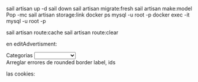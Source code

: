 sail artisan up -d
sail down
sail artisan migrate:fresh
sail artisan make:model Pop -mc
sail artisan storage:link
docker ps
mysql -u root -p
docker exec -it mysql -u root -p

sail artisan route:cache
sail artisan route:clear 

en editAdvertisment:
<div class="grid gap-2">
                                <Label for="title">Categorias</Label>
                                <select id="category_id" v-model="form.category_id" class="mt-1 block w-full border-1 shadow-md border-gray-800">
                                    <option v-for="category in category" :key="category.id">
                                    <option class="font-bold text-black"> {{ category.id }} </option>
                                    </option>
                                </select>
                            </div>
Arreglar errores de rounded border label, ids


las cookies:
<script setup>
import { ref } from 'vue';

const mostrarCookies = ref(true);

const aceptarCookies = () => {
    mostrarCookies.value = false;
};
</script>

<template>
    <div v-if="mostrarCookies" class="cookies-container">
        <p>Esta página utiliza cookies, aceptas?</p>
        <button @click="aceptarCookies" class="bg-red-500 rounded w-20">Aceptar</button>
    </div>
</template>

<style scoped>
</style>



